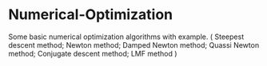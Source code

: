 # Numerical-Optimization

Some basic numerical optimization algorithms with example.
( Steepest descent method; Newton method; Damped Newton method; Quassi Newton method; Conjugate descent method; LMF method )
